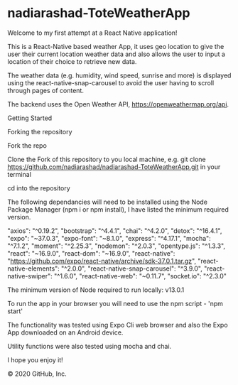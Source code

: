 # nadiarashad-ToteWeatherApp

Welcome to my first attempt at a React Native application!

This is a React-Native based weather App, it uses geo location to give the user their current location weather data and also allows the user to input a location of their choice to retrieve new data.

The weather data (e.g. humidity, wind speed, sunrise and more) is displayed using the react-native-snap-carousel to avoid the user having to scroll through pages of content.

The backend uses the Open Weather API, https://openweathermap.org/api.


Getting Started

Forking the repository

Fork the repo

Clone the Fork of this repository to you local machine, e.g. git clone https://github.com/nadiarashad/nadiarashad-ToteWeatherApp.git in your terminal

cd into the repository 

The following dependancies will need to be installed using the Node Package Manager (npm i or npm install), I have listed the minimum required version.

   "axios": "^0.19.2",
    "bootstrap": "^4.4.1",
    "chai": "^4.2.0",
    "detox": "^16.4.1",
    "expo": "~37.0.3",
    "expo-font": "~8.1.0",
    "express": "^4.17.1",
    "mocha": "^7.1.2",
    "moment": "^2.25.3",
    "nodemon": "^2.0.3",
    "opentype.js": "^1.3.3",
    "react": "~16.9.0",
    "react-dom": "~16.9.0",
    "react-native": "https://github.com/expo/react-native/archive/sdk-37.0.1.tar.gz",
    "react-native-elements": "^2.0.0",
    "react-native-snap-carousel": "^3.9.0",
    "react-native-swiper": "^1.6.0",
    "react-native-web": "~0.11.7",
    "socket.io": "^2.3.0"

The minimum version of Node required to run locally: v13.0.1

To run the app in your browser you will need to use the npm script - 'npm start'

The functionality was tested using Expo Cli web browser and also the Expo App downloaded on an Android device.

Utility functions were also tested using mocha and chai.

I hope you enjoy it! 

© 2020 GitHub, Inc.
